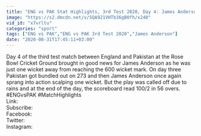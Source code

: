 ```yaml
---
title: "ENG vs PAK Stat Highlights, 3rd Test 2020, Day 4: James Anderson Nears 600-Wicket Mark"
image: "https://s2.dmcdn.net/v/SQA921VHTb36gB0fh/x240"
vid_id: "x7vrltu"
categories: "sport"
tags: ["ENG vs PAK","ENG vs PAK 3rd Test 2020","James Anderson"]
date: "2020-08-31T17:45:11+03:00"
---
```

Day 4 of the third test match between England and Pakistan at the Rose Bowl Cricket Ground brought in good news for James Anderson as he was just one wicket away from reaching the 600 wicket mark. On day three Pakistan got bundled out on 273 and then James Anderson once again sprang into action scalping one wicket. But the play was called off due to rains and at the end of the day, the scoreboard read 100/2 in 56 overs.  <br>#ENGvsPAK #MatchHighlights  <br>Link:   <br>Subscribe:     <br>Facebook:     <br>Twitter:          <br>Instagram:  
